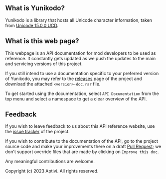 ## What is Yunikodo?

Yunikodo is a library that hosts all Unicode character information, taken from [Unicode 15.0.0 UCD](https://www.unicode.org/Public/UCD/latest/ucdxml/ucdxml.readme.txt).

## What is this web page?
 
This webpage is an API documentation for mod developers to be used as reference. It constantly gets updated as we push the updates to the main and servicing versions of this project.

If you still intend to use a documentation specific to your preferred version of Yunikodo, you may refer to the [releases](https://github.com/Aptivi/Yunikodo/releases) page of the project and download the attached `<version>-doc.rar` file.

To get started using the documentation, select `API Documentation` from the top menu and select a namespace to get a clear overview of the API.

## Feedback

If you wish to leave feedback to us about this API reference website, use the [issue tracker](https://github.com/Aptivi/Yunikodo/issues) of the project.

If you wish to contribute to the documentation of the API, go to the project source code and make your improvements there on a draft [Pull Request](https://github.com/Aptivi/Yunikodo/pulls); we don't support override files that are made by clicking on `Improve this doc`.

Any meaningful contributions are welcome.

Copyright (c) 2023 Aptivi. All rights reserved.